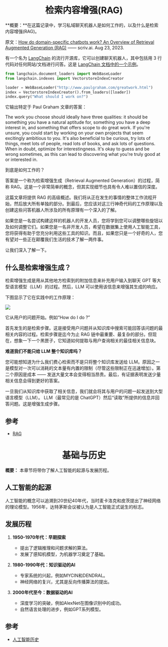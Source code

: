 <h1 align="center" id="检索内容增强(RAG)">检索内容增强(RAG)</h1>

**概要：**在这篇记录中，学习私域聊天机器人是如何工作的，以及什么是检索内容增强(RAG)。



原文：[How do domain-specific chatbots work? An Overview of Retrieval Augmented Generation (RAG)](https://scriv.ai/guides/retrieval-augmented-generation-overview/) —— scriv.ai. Aug 23, 2023.



有一个名为 [LangChain](https://python.langchain.com/) 的流行开源库，它可以创建聊天机器人，其中包括用 3 行代码对任何网站/文档进行问答。这是 [LangChain 文档中的一个示例](https://python.langchain.com/docs/use_cases/question_answering/)。

```python
from langchain.document_loaders import WebBaseLoader
from langchain.indexes import VectorstoreIndexCreator

loader = WebBaseLoader("http://www.paulgraham.com/greatwork.html")
index = VectorstoreIndexCreator().from_loaders([loader])
index.query("What should I work on?")
```

它输出特定于 Paul Graham 文章的答案：

The work you choose should ideally have three qualities: it should be something you have a natural aptitude for, something you have a deep interest in, and something that offers scope to do great work. If you're unsure, you could start by working on your own projects that seem excitingly ambitious to you. It's also beneficial to be curious, try lots of things, meet lots of people, read lots of books, and ask lots of questions. When in doubt, optimize for interestingness. It's okay to guess and be wrong sometimes, as this can lead to discovering what you're truly good at or interested in.

到底是如何工作的？

答案是一个称为检索增强生成（Retrieval Augmented Generation）的过程，简称 RAG。这是一个非常简单的概念，但其实现细节也具有令人难以置信的深度。

这篇文章将提供 RAG 的高级概述。我们将从正在发生的事情的整体工作流程开始，然后放大所有单独的部分。到最后，您应该对这三行神奇代码的工作原理以及创建这些问答机器人所涉及的所有原理有一个深入的了解。

如果您是一名尝试构建这样的机器人的开发人员，您将学到您可以调整哪些旋钮以及如何调整它们。如果您是一名非开发人员，希望在数据集上使用人工智能工具，您将获得有助于您充分利用这些工具的知识。而且，如果您只是一个好奇的人，您有望对一些正在颠覆我们生活的技术了解一两件事。

让我们深入了解一下。



## 什么是检索增强生成？

检索增强生成是用从其他地方检索到的附加信息来补充用户输入到聊天 GPT 等大型语言模型（LLM）的过程。然后，LLM 可以使用该信息来增强其生成的响应。

下图显示了它在实践中的工作原理：

![](https://cdn.jsdelivr.net/gh/pengpen1/blog-images/20250410105007319.png)

它从用户的问题开始。例如“How do I do <something>?”

首先发生的是检索步骤。这是接受用户问题并从知识库中搜索可能回答该问题的最相关内容的过程。检索步骤是迄今为止 RAG 链中最重要、最复杂的部分。但现在，想象一下一个黑匣子，它知道如何提取与用户查询相关的最佳相关信息块。

**难道我们不能只给 LLM 整个知识库吗？**

您可能想知道为什么我们费心检索而不是只将整个知识库发送给 LLM。原因之一是模型对一次可以消耗的文本量有内置的限制（尽管这些限制正在迅速增加）。第二个原因是成本 —— 发送大量文本会变得相当昂贵。最后，有证据表明发送少量相关信息会得到更好的答案。

一旦我们从知识库中获取了相关信息，我们就会将其与用户的问题一起发送到大型语言模型（LLM）。 LLM（最常见的是 ChatGPT）然后“读取”所提供的信息并回答问题。这是增强生成步骤。



## 参考

- [RAG](https://www.yuque.com/serviceup/misc/cn-retrieval-augmented-generation-overview#mmagO)

<h1 align="center" id="基础与历史">基础与历史</h1>

**概要：** 本章节将带你了解人工智能的起源与发展历程。

## 人工智能的起源

人工智能的概念可以追溯到20世纪40年代，当时麦卡洛克和皮茨提出了神经网络的理论模型。1956年，达特茅斯会议被认为是人工智能正式诞生的标志。

## 发展历程

1. **1950-1970年代：早期探索**
   - 提出了逻辑推理和问题求解的算法。
   - 发展了感知机模型，为机器学习奠定了基础。

2. **1980-1990年代：知识驱动的AI**
   - 专家系统的兴起，例如MYCIN和DENDRAL。
   - 神经网络的复兴，尤其是反向传播算法的提出。

3. **2000年代至今：数据驱动的AI**
   - 深度学习的突破，例如AlexNet在图像识别中的成功。
   - 自然语言处理的进步，例如GPT系列模型。

## 参考

- [人工智能历史](https://en.wikipedia.org/wiki/History_of_artificial_intelligence)

